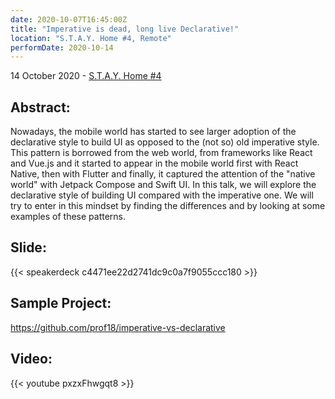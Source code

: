 ```yaml
---
date: 2020-10-07T16:45:00Z
title: "Imperative is dead, long live Declarative!"
location: "S.T.A.Y. Home #4, Remote"
performDate: 2020-10-14
---
```


14 October 2020 - [S.T.A.Y. Home #4](https://www.eventbrite.com/e/stay-home-4-tickets-123757669521)

## Abstract:
Nowadays, the mobile world has started to see larger adoption of the declarative style to build UI as opposed to the (not so) old imperative style. This pattern is borrowed from the web world, from frameworks like React and Vue.js and it started to appear in the mobile world first with React Native, then with Flutter and finally, it captured the attention of the "native world" with Jetpack Compose and Swift UI.
In this talk, we will explore the declarative style of building UI compared with the imperative one. We will try to enter in this mindset by finding the differences and by looking at some examples of these patterns.

## Slide:

{{< speakerdeck c4471ee22d2741dc9c0a7f9055ccc180 >}}

## Sample Project: 

https://github.com/prof18/imperative-vs-declarative

## Video:

{{< youtube pxzxFhwgqt8 >}}